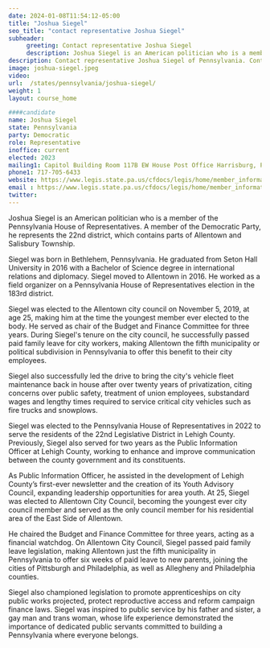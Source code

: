 ```yaml
---
date: 2024-01-08T11:54:12-05:00
title: "Joshua Siegel"
seo_title: "contact representative Joshua Siegel"
subheader:
     greeting: Contact representative Joshua Siegel
     description: Joshua Siegel is an American politician who is a member of the Pennsylvania House of Representatives. A member of the Democratic Party, he represents the 22nd district, which contains parts of Allentown and Salisbury Township.
description: Contact representative Joshua Siegel of Pennsylvania. Contact information for Joshua Siegel includes email address, phone number, and mailing address.
image: joshua-siegel.jpeg
video:
url:  /states/pennsylvania/joshua-siegel/
weight: 1
layout: course_home

####candidate
name: Joshua Siegel
state: Pennsylvania
party: Democratic
role: Representative
inoffice: current
elected: 2023
mailing1: Capitol Building Room 117B EW House Post Office Harrisburg, PA 17120
phone1: 717-705-6433
website: https://www.legis.state.pa.us/cfdocs/legis/home/member_information/House_bio.cfm?id=1940/
email : https://www.legis.state.pa.us/cfdocs/legis/home/member_information/House_bio.cfm?id=1940/
twitter:
---
```


Joshua Siegel is an American politician who is a member of the Pennsylvania House of Representatives. A member of the Democratic Party, he represents the 22nd district, which contains parts of Allentown and Salisbury Township.

Siegel was born in Bethlehem, Pennsylvania. He graduated from Seton Hall University in 2016 with a Bachelor of Science degree in international relations and diplomacy. Siegel moved to Allentown in 2016. He worked as a field organizer on a Pennsylvania House of Representatives election in the 183rd district.

Siegel was elected to the Allentown city council on November 5, 2019, at age 25, making him at the time the youngest member ever elected to the body. He served as chair of the Budget and Finance Committee for three years. During Siegel's tenure on the city council, he successfully passed paid family leave for city workers, making Allentown the fifth municipality or political subdivision in Pennsylvania to offer this benefit to their city employees.

Siegel also successfully led the drive to bring the city's vehicle fleet maintenance back in house after over twenty years of privatization, citing concerns over public safety, treatment of union employees, substandard wages and lengthy times required to service critical city vehicles such as fire trucks and snowplows.

Siegel was elected to the Pennsylvania House of Representatives in 2022 to serve the residents of the 22nd Legislative District in Lehigh County. Previously, Siegel also served for two years as the Public Information Officer at Lehigh County, working to enhance and improve communication between the county government and its constituents.

As Public Information Officer, he assisted in the development of Lehigh County’s first-ever newsletter and the creation of its Youth Advisory Council, expanding leadership opportunities for area youth. At 25, Siegel was elected to Allentown City Council, becoming the youngest ever city council member and served as the only council member for his residential area of the East Side of Allentown.

He chaired the Budget and Finance Committee for three years, acting as a financial watchdog. On Allentown City Council, Siegel passed paid family leave legislation, making Allentown just the fifth municipality in Pennsylvania to offer six weeks of paid leave to new parents, joining the cities of Pittsburgh and Philadelphia, as well as Allegheny and Philadelphia counties.

Siegel also championed legislation to promote apprenticeships on city public works projected, protect reproductive access and reform campaign finance laws. Siegel was inspired to public service by his father and sister, a gay man and trans woman, whose life experience demonstrated the importance of dedicated public servants committed to building a Pennsylvania where everyone belongs.
